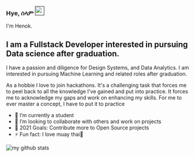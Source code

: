 ### Hye, ሰላም <a href=""><img src="https://media.giphy.com/media/hvRJCLFzcasrR4ia7z/giphy.gif" width="25px"></a>
I'm Henok.

## I am a Fullstack Developer interested in pursuing Data science after graduation.
I have a passion and diligence for Design Systems, and Data Analytics. I am interested in pursuing Machine
Learning and related roles after graduation.

As a hobbie I love to join hackathons. It's a challenging task that forces me to peel back to all the knowledge I've
gained and put into practice. It forces me to acknowledge my gaps and work on enhancing my skills. For me to
ever master a concept, I have to put it to practice

- 🌱 I’m currently a student
- 👯 I’m looking to collaborate with others and work on projects
- 🥅 2021 Goals: Contribute more to Open Source projects
- ⚡ Fun fact: I love muay thai🥋

![my github stats](https://github-readme-stats.vercel.app/api?username=Henokaa&count_private=true&show_icons=true&hide=stars&theme=tokyonight)

<br />

[website]: https://codeSTACKr.com
[course]: http://vsCodeHero.com
[twitter]: https://twitter.com/codeSTACKr
[youtube]: https://youtube.com/codeSTACKr
[instagram]: https://instagram.com/codeSTACKr
[linkedin]: https://linkedin.com/in/codeSTACKr
[webdevplaylist]: https://www.youtube.com/playlist?list=PLkwxH9e_vrAJ0WbEsFA9W3I1W-g_BTsbt
[jsplaylist]: https://www.youtube.com/playlist?list=PLkwxH9e_vrALRJKu7wfXby3MKeflhTu6B
[cssplaylist]: https://www.youtube.com/playlist?list=PLkwxH9e_vrALSdvZuEh6gqQdmDoDIoqz4
[reactplaylist]: https://www.youtube.com/playlist?list=PLkwxH9e_vrAK4TdffpxKY3QGyHCpxFcQ0
